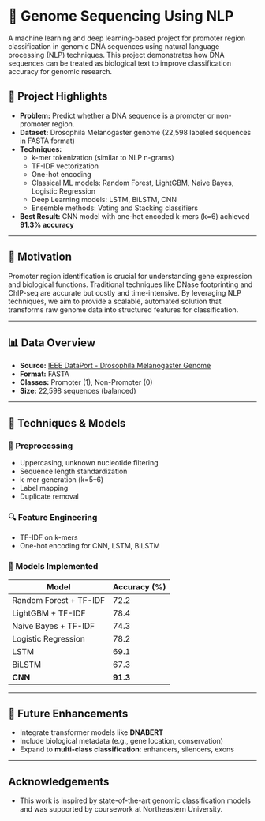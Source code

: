 # 🧬 Genome Sequencing Using NLP

A machine learning and deep learning-based project for promoter region classification in genomic DNA sequences using natural language processing (NLP) techniques. This project demonstrates how DNA sequences can be treated as biological text to improve classification accuracy for genomic research.

## 📌 Project Highlights

- **Problem:** Predict whether a DNA sequence is a promoter or non-promoter region.
- **Dataset:** Drosophila Melanogaster genome (22,598 labeled sequences in FASTA format)
- **Techniques:**
  - k-mer tokenization (similar to NLP n-grams)
  - TF-IDF vectorization
  - One-hot encoding
  - Classical ML models: Random Forest, LightGBM, Naive Bayes, Logistic Regression
  - Deep Learning models: LSTM, BiLSTM, CNN
  - Ensemble methods: Voting and Stacking classifiers
- **Best Result:** CNN model with one-hot encoded k-mers (k=6) achieved **91.3% accuracy**

---

## 🧠 Motivation

Promoter region identification is crucial for understanding gene expression and biological functions. Traditional techniques like DNase footprinting and ChIP-seq are accurate but costly and time-intensive. By leveraging NLP techniques, we aim to provide a scalable, automated solution that transforms raw genome data into structured features for classification.

---

## 📊 Data Overview

- **Source:** [IEEE DataPort - Drosophila Melanogaster Genome](https://dx.doi.org/10.5072/FK2GT5M94X)
- **Format:** FASTA
- **Classes:** Promoter (1), Non-Promoter (0)
- **Size:** 22,598 sequences (balanced)

---

## 🧪 Techniques & Models

### 🧬 Preprocessing
- Uppercasing, unknown nucleotide filtering
- Sequence length standardization
- k-mer generation (k=5–6)
- Label mapping
- Duplicate removal

### 🔍 Feature Engineering
- TF-IDF on k-mers
- One-hot encoding for CNN, LSTM, BiLSTM

### 🤖 Models Implemented
| Model                     | Accuracy (%) |
|--------------------------|--------------|
| Random Forest + TF-IDF   | 72.2         |
| LightGBM + TF-IDF        | 78.4         |
| Naive Bayes + TF-IDF     | 74.3         |
| Logistic Regression      | 78.2         |
| LSTM                     | 69.1         |
| BiLSTM                   | 67.3         |
| **CNN**                  | **91.3**     |


---

## 🔮 Future Enhancements

- Integrate transformer models like **DNABERT**
- Include biological metadata (e.g., gene location, conservation)
- Expand to **multi-class classification**: enhancers, silencers, exons

---

## Acknowledgements

- This work is inspired by state-of-the-art genomic classification models and was supported by coursework at Northeastern University.
